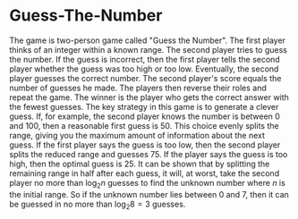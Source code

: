 # Guess-The-Number
The game is two-person game called "Guess the Number". The first player thinks of an integer within a known range. The second player tries to guess the number. If the guess is incorrect, then the first player tells the second player whether the guess was too high or too low. Eventually, the second player guesses the correct number. The second player's score equals the number of guesses he made. The players then reverse their roles and repeat the game. The winner is the player who gets the correct answer with the fewest guesses.
 The key strategy in this game is to generate a clever guess. If, for example, the second player knows the number is between 0 and 100, then a reasonable first guess is 50. This choice evenly splits the range, giving you the maximum amount of information about the next guess. If the first player says the guess is too low, then the second player splits the reduced range and guesses 75. If the player says the guess is too high, then the optimal guess is 25. It can be shown that by splitting the remaining range in half after each guess, it will, at worst, take the second player no more than $\log_2 n$ guesses to find the unknown number where $n$ is the initial range. So if the unknown number lies between 0 and 7, then it can be guessed in no more than $\log_2 8 = 3$ guesses.
